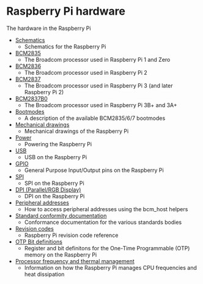 # Raspberry Pi hardware

The hardware in the Raspberry Pi

- [Schematics](schematics/README.md)
    - Schematics for the Raspberry Pi
- [BCM2835](bcm2835/README.md)
    - The Broadcom processor used in Raspberry Pi 1 and Zero
- [BCM2836](bcm2836/README.md)
    - The Broadcom processor used in Raspberry Pi 2
- [BCM2837](bcm2837/README.md)
    - The Broadcom processor used in Raspberry Pi 3 (and later Raspberry Pi 2)
- [BCM2837B0](bcm2837b0/README.md)
    - The Broadcom processor used in Raspberry Pi 3B+ and 3A+
- [Bootmodes](bootmodes/README.md)
    - A description of the available BCM2835/6/7 bootmodes
- [Mechanical drawings](mechanical/README.md)
    - Mechanical drawings of the Raspberry Pi
- [Power](power/README.md)
    - Powering the Raspberry Pi
- [USB](usb/README.md)
    - USB on the Raspberry Pi
- [GPIO](gpio/README.md)
    - General Purpose Input/Output pins on the Raspberry Pi
- [SPI](spi/README.md)
    - SPI on the Raspberry Pi
- [DPI (Parallel/RGB Display)](dpi/README.md)
    - DPI on the Raspberry Pi
- [Peripheral addresses](peripheral_addresses.md)
    - How to access peripheral addresses using the bcm_host helpers
- [Standard conformity documentation](conformity.md)
    - Conformance documentation for the various standards bodies
- [Revision codes](revision-codes/README.md)
    - Raspberry Pi revision code reference
- [OTP Bit definitions](otpbits.md)
    - Register and bit definitons for the One-Time Programmable (OTP) memory on the Raspberry Pi
- [Processor frequency and thermal management](frequency-management.md)
    - Information on how the Raspberry Pi manages CPU frequencies and heat dissipation
